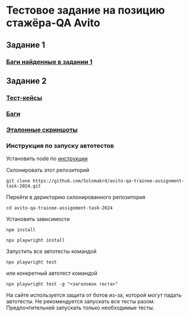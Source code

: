 # Тестовое задание на позицию стажёра-QA Avito

## Задание 1

### [Баги найденные в задании 1](./TASK1.md)

## Задание 2

### [Тест-кейсы](./TESTCASES.md)

### [Баги](./BUGS.md)

### [Эталонные скриншоты](./output)

### Инструкция по запуску автотестов

Установить node по [инструкции](https://nodejs.org/en/download)

Склонировать этот репозиторий 
```
git clone https://github.com/Solomakrd/avito-qa-trainee-assignment-task-2024.git
```

Перейти в дерикторию склонированного репозитория 
```
cd avito-qa-trainee-assignment-task-2024
```

Установить зависимости
```
npm install
```
```
npx playwright install
```

Запустить все автотесты командой 
```
npx playwright test
```

или конкретный автотест командой
```
npx playwright test -g "<заголовок теста>"
```

На сайте используется защита от ботов из-за, которой могут падать автотесты. Не рекомендуется запускать все тесты разом. Предпочтительней запускать только необходимые тесты.
